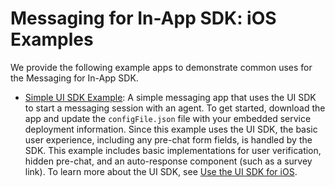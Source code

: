 # Messaging for In-App SDK: iOS Examples

We provide the following example apps to demonstrate common uses for the Messaging for In-App SDK.

- [Simple UI SDK Example](./MessagingBasicExample/): A simple messaging app that uses the UI SDK to start a messaging session with an agent. To get started, download the app and update the `configFile.json` file with your embedded service deployment information. Since this example uses the UI SDK, the basic user experience, including any pre-chat form fields, is handled by the SDK. This example includes basic implementations for user verification, hidden pre-chat, and an auto-response component (such as a survey link). To learn more about the UI SDK, see [Use the UI SDK for iOS](https://developer.salesforce.com/docs/service/messaging-in-app/guide/ios-ui-sdk.html).

